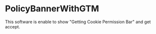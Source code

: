 # PolicyBannerWithGTM
This software is enable to show "Getting Cookie Permission Bar" and get accept.

